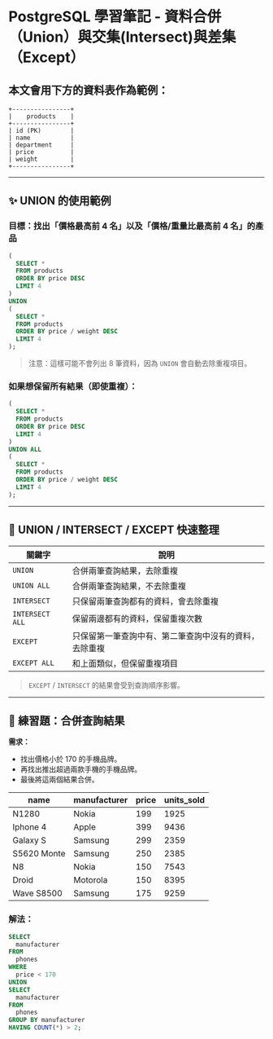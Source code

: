 # PostgreSQL 學習筆記 - 資料合併（Union）與交集(Intersect)與差集（Except）

## 本文會用下方的資料表作為範例：

```plaintext
+----------------+  
|    products    |  
+----------------+  
| id (PK)        |  
| name           |  
| department     |  
| price          |  
| weight         |  
+----------------+  
```

---

## ✨ UNION 的使用範例

### 目標：找出「價格最高前 4 名」以及「價格/重量比最高前 4 名」的產品

```sql
(
  SELECT *
  FROM products
  ORDER BY price DESC
  LIMIT 4
)
UNION
(
  SELECT *
  FROM products
  ORDER BY price / weight DESC
  LIMIT 4
);
```

> 注意：這樣可能不會列出 8 筆資料，因為 `UNION` 會自動去除重複項目。

### 如果想保留所有結果（即使重複）：

```sql
(
  SELECT *
  FROM products
  ORDER BY price DESC
  LIMIT 4
)
UNION ALL
(
  SELECT *
  FROM products
  ORDER BY price / weight DESC
  LIMIT 4
);
```

---

## 🧠 UNION / INTERSECT / EXCEPT 快速整理

| 關鍵字           | 說明                                           |
| --------------- | --------------------------------------------- |
| `UNION`         | 合併兩筆查詢結果，去除重複                        |
| `UNION ALL`     | 合併兩筆查詢結果，不去除重複                      |
| `INTERSECT`     | 只保留兩筆查詢都有的資料，會去除重複                |
| `INTERSECT ALL` | 保留兩邊都有的資料，保留重複次數                   |
| `EXCEPT`        | 只保留第一筆查詢中有、第二筆查詢中沒有的資料，去除重複 |
| `EXCEPT ALL`    | 和上面類似，但保留重複項目                        |

> `EXCEPT` / `INTERSECT` 的結果會受到查詢順序影響。

---

## 💪 練習題：合併查詢結果

**需求：**

* 找出價格小於 170 的手機品牌。
* 再找出推出超過兩款手機的手機品牌。
* 最後將這兩個結果合併。

| name         | manufacturer | price | units_sold |
|--------------|--------------|-------|------------|
| N1280        | Nokia        | 199   | 1925       |
| Iphone 4     | Apple        | 399   | 9436       |
| Galaxy S     | Samsung      | 299   | 2359       |
| S5620 Monte  | Samsung      | 250   | 2385       |
| N8           | Nokia        | 150   | 7543       |
| Droid        | Motorola     | 150   | 8395       |
| Wave S8500   | Samsung      | 175   | 9259       |

### 解法：

```sql
SELECT
  manufacturer
FROM
  phones
WHERE
  price < 170
UNION
SELECT
  manufacturer
FROM
  phones
GROUP BY manufacturer
HAVING COUNT(*) > 2;
```

